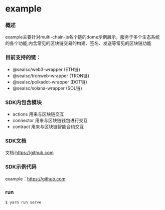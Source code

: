 # example

### 概述
example主要针对multi-chain-js各个链的dome示例展示，服务于多个生态系统的各个功能,内含常见的区块​​链交易的构建、签名、发送等常见的区块链功能

### 目前支持的链：
* @sealsc/web3-wrapper   (ETH链)
* @sealsc/tronweb-wrapper   (TRON链)
* @sealsc/polkadot-wrapper   (DOT链)
* @sealsc/solana-wrapper   (SOL链)

### SDK内包含模块
* actions 用来与区块链交互
* connector 用来与区块链钱包进行交互
* contract 用来与区块链智能合约交互

### SDK文档
文档:<https://github.com>
 
### SDK示例代码    
example：<https://github.com>

### run
```js
$ yarn run serve
```



